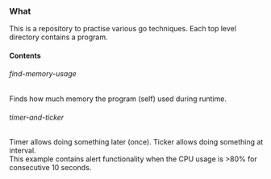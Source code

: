 ### What
This is a repository to practise various go techniques. Each top level directory contains a program.

#### Contents
###### find-memory-usage 
Finds how much memory the program (self) used during runtime.

###### timer-and-ticker
Timer allows doing something later (once). Ticker allows doing something at interval. <br>
This example contains alert functionality when the CPU usage is >80% for consecutive 10 seconds.

###### 

